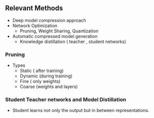 ## Relevant Methods
- Deep model compression approach 
- Network Optimization
   - Pruning, Weight Sharing, Quantization
- Automatic compressed model generation
   - Knowledge distillation ( teacher , student networks) 
  
### Pruning
- Types
   - Static ( after training)
   - Dynamic (during training)
   - Fine ( only weights)
   - Coarse (weights and layers)

### Student Teacher networks and Model Distillation
- Student learns not only the output but in between representations.